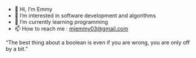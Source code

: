 - 👋 Hi, I’m Emmy
- 👀 I’m interested in software development and algorithms
- 🌱 I’m currently learning programming
- 📫 How to reach me : mjemmy03@gmail.com
 
 “The best thing about a boolean is even if you are wrong, you are only off by a bit.”
 
<!---
emmy03/emmy03 is a ✨ special ✨ repository because its `README.md` (this file) appears on your GitHub profile.
You can click the Preview link to take a look at your changes.
--->
